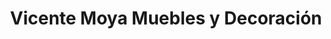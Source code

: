 ---
title: "Vicente Moya Muebles y Decoración"
url: /castello-de-la-plana/vicente-moya-muebles-y-decoracion/
shop: muebles
---